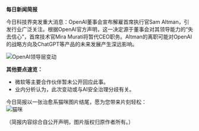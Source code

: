 **每日新闻简报**  

今日科技界突发重大消息：OpenAI董事会宣布解雇首席执行官Sam Altman，引发行业广泛关注。根据OpenAI官方声明，这一决定源于董事会对其领导能力的“失去信心”，首席技术官Mira Murati将暂代CEO职务。Altman的离职可能对OpenAI的战略方向及ChatGPT等产品的未来发展产生深远影响。  

![OpenAI领导层变动](https://openai.com/blog/openai-announces-leadership-transition)  

**其他要点速览：**  
- 微软等主要合作伙伴暂未公开回应此事。  
- 业内分析认为，此次变动或与AI安全治理分歧有关。  

今日简报以一张治愈系猫咪图片结尾，愿为您带来片刻轻松：  
![猫咪](https://cdn2.thecatapi.com/images/11g.jpg)  

（简报内容综合自公开声明，图片版权归原作者所有。）